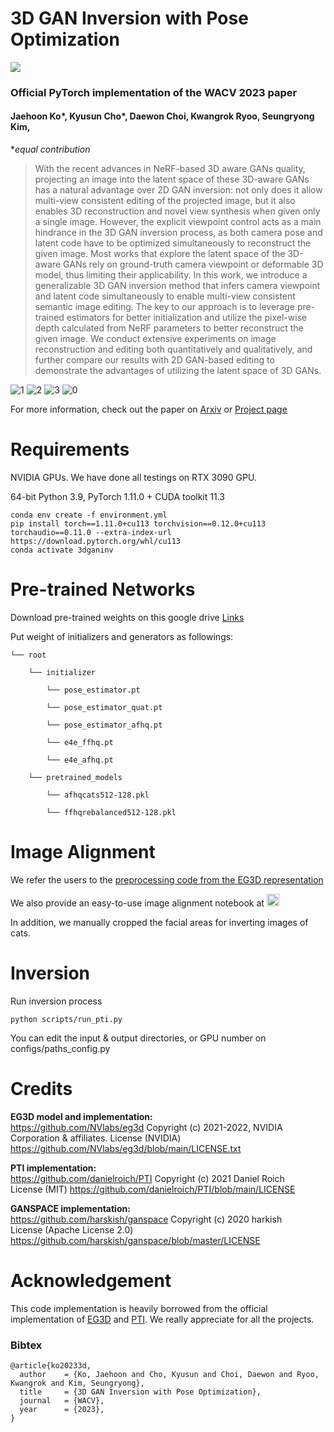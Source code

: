 # 3D GAN Inversion with Pose Optimization
<a href="https://arxiv.org/abs/2210.07301"><img src="https://img.shields.io/badge/arXiv-2210.07301-b31b1b.svg"></a>


 <!-- ## [[Project Page]](https://3dgan-inversion.github.io./) -->
### Official PyTorch implementation of the WACV 2023 paper
#### Jaehoon Ko*, Kyusun Cho*, Daewon Choi, Kwangrok Ryoo, Seungryong Kim,

  **equal contribution*
 


>With the recent advances in NeRF-based 3D aware GANs quality, projecting an image into the latent space of these 3D-aware GANs has a natural advantage over 2D GAN inversion: not only does it allow multi-view consistent editing of the projected image, but it also enables 3D reconstruction and novel view synthesis when given only a single image. However, the explicit viewpoint control acts as a main hindrance in the 3D GAN inversion process, as both camera pose and latent code have to be optimized simultaneously to reconstruct the given image. Most works that explore the latent space of the 3D-aware GANs rely on ground-truth camera viewpoint or deformable 3D model, thus limiting their applicability. In this work, we introduce a generalizable 3D GAN inversion method that infers camera viewpoint and latent code simultaneously to enable multi-view consistent semantic image editing. The key to our approach is to leverage pre-trained estimators for better initialization and utilize the pixel-wise depth calculated from NeRF parameters to better reconstruct the given image. We conduct extensive experiments on image reconstruction and editing both quantitatively and qualitatively, and further compare our results with 2D GAN-based editing to demonstrate the advantages of utilizing the latent space of 3D GANs.

![1](https://user-images.githubusercontent.com/78152231/204740257-1996faa1-11ff-4710-8224-1cf340be7d29.png)
![2](https://user-images.githubusercontent.com/78152231/204739677-2580175e-37ee-403e-8159-8a37b71f0207.png)
![3](https://user-images.githubusercontent.com/78152231/204739594-110e6928-3ebe-4663-800d-4b37dbfdae88.png)
![0](https://user-images.githubusercontent.com/78152231/204739664-4df84a8a-28b5-4a36-8705-93e057e576c4.png)

For more information, check out the paper on [Arxiv](https://arxiv.org/abs/2210.07301) or [Project page](https://3dgan-inversion.github.io/)




# Requirements
NVIDIA GPUs. We have done all testings on RTX 3090 GPU.

64-bit Python 3.9, PyTorch 1.11.0 + CUDA toolkit 11.3

```
conda env create -f environment.yml
pip install torch==1.11.0+cu113 torchvision==0.12.0+cu113 torchaudio==0.11.0 --extra-index-url https://download.pytorch.org/whl/cu113
conda activate 3dganinv
```

# Pre-trained Networks
Download pre-trained weights on this google drive [Links](https://drive.google.com/drive/folders/1t7uD8ng-r2-3xaTpfY12Y7_ah-gLHz0c?usp=sharing)

Put weight of initializers and generators as followings:


    └── root

        └── initializer
    
            └── pose_estimator.pt
        
            └── pose_estimator_quat.pt
        
            └── pose_estimator_afhq.pt
        
            └── e4e_ffhq.pt
        
            └── e4e_afhq.pt
        
        └── pretrained_models
    
            └── afhqcats512-128.pkl
        
            └── ffhqrebalanced512-128.pkl
        
# Image Alignment
We refer the users to the [preprocessing code from the EG3D representation](https://github.com/NVlabs/eg3d/blob/main/dataset_preprocessing/ffhq/crop_images_in_the_wild.py)

We also provide an easy-to-use image alignment notebook at  <a href="https://colab.research.google.com/drive/1HY8g_HR26YHsYmzrjC6K3gIaIK09bWD7?usp=sharing"><img src="https://colab.research.google.com/assets/colab-badge.svg" height=20></a>  



In addition, we manually cropped the facial areas for inverting images of cats. 

# Inversion
Run inversion process
```
python scripts/run_pti.py
```

You can edit the input & output directories, or GPU number on configs/paths_config.py


# Credits

**EG3D model and implementation:**   
https://github.com/NVlabs/eg3d
Copyright (c) 2021-2022, NVIDIA Corporation & affiliates. 
License (NVIDIA) https://github.com/NVlabs/eg3d/blob/main/LICENSE.txt

**PTI implementation:**   
https://github.com/danielroich/PTI
Copyright (c) 2021 Daniel Roich  
License (MIT) https://github.com/danielroich/PTI/blob/main/LICENSE

**GANSPACE implementation:**   
https://github.com/harskish/ganspace
Copyright (c) 2020 harkish  
License (Apache License 2.0) https://github.com/harskish/ganspace/blob/master/LICENSE




# Acknowledgement
This code implementation is heavily borrowed from the official implementation of [EG3D](https://github.com/NVlabs/eg3d) and [PTI](https://github.com/danielroich/PTI). We really appreciate for all the projects.

### Bibtex
```
@article{ko20233d,
  author    = {Ko, Jaehoon and Cho, Kyusun and Choi, Daewon and Ryoo, Kwangrok and Kim, Seungryong},
  title     = {3D GAN Inversion with Pose Optimization},
  journal   = {WACV},
  year      = {2023},
}
```
